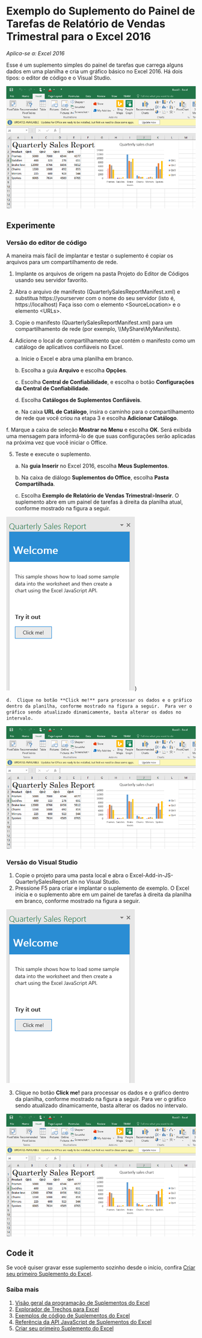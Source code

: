 # <a name="quarterly-sales-report-task-pane-add-in-sample-for-excel-2016"></a>Exemplo do Suplemento do Painel de Tarefas de Relatório de Vendas Trimestral para o Excel 2016

_Aplica-se a: Excel 2016_

Esse é um suplemento simples do painel de tarefas que carrega alguns dados em uma planilha e cria um gráfico básico no Excel 2016. Há dois tipos: o editor de código e o Visual Studio.

![Exemplo de Relatório de Vendas Trimestral](../Images/QuarterlySalesReport_report.PNG)

## <a name="try-it-out"></a>Experimente
### <a name="code-editor-version"></a>Versão do editor de código

A maneira mais fácil de implantar e testar o suplemento é copiar os arquivos para um compartilhamento de rede.

1.  Implante os arquivos de origem na pasta Projeto do Editor de Códigos usando seu servidor favorito.
2.  Abra o arquivo de manifesto (QuarterlySalesReportManifest.xml) e substitua https://yourserver com o nome do seu servidor (isto é, https://localhost) Faça isso com o elemento \<SourceLocation\> e o elemento \<URLs\>.
3.  Copie o manifesto (QuarterlySalesReportManifest.xml) para um compartilhamento de rede (por exemplo, \\\MyShare\MyManifests).
4.  Adicione o local de compartilhamento que contém o manifesto como um catálogo de aplicativos confiáveis no Excel.

    a.  Inicie o Excel e abra uma planilha em branco.

    b.  Escolha a guia **Arquivo** e escolha **Opções**.

    c.  Escolha **Central de Confiabilidade**, e escolha o botão **Configurações da Central de Confiabilidade**.

    d.  Escolha **Catálogos de Suplementos Confiáveis**.

    e.  Na caixa **URL de Catálogo**, insira o caminho para o compartilhamento de rede que você criou na etapa 3 e escolha **Adicionar Catálogo**.

   f.  Marque a caixa de seleção **Mostrar no Menu** e escolha **OK**. Será exibida uma mensagem para informá-lo de que suas configurações serão aplicadas na próxima vez que você iniciar o Office.

5.  Teste e execute o suplemento.

    a.  Na **guia Inserir** no Excel 2016, escolha **Meus Suplementos**.

    b.  Na caixa de diálogo **Suplementos do Office**, escolha **Pasta Compartilhada**.

    c.  Escolha **Exemplo de Relatório de Vendas Trimestral**>**Inserir**. O suplemento abre em um painel de tarefas à direita da planilha atual, conforme mostrado na figura a seguir.

  ![Exemplo de Relatório de Vendas Trimestral](../Images/QuarterlySalesReport_taskpane.PNG))

    d.  Clique no botão **Click me!** para processar os dados e o gráfico dentro da planilha, conforme mostrado na figura a seguir.  Para ver o gráfico sendo atualizado dinamicamente, basta alterar os dados no intervalo.

  ![Exemplo de Relatório de Vendas Trimestral](../Images/QuarterlySalesReport_report.PNG)

### <a name="visual-studio-version"></a>Versão do Visual Studio
1.  Copie o projeto para uma pasta local e abra o Excel-Add-in-JS-QuarterlySalesReport.sln no Visual Studio.
2.  Pressione F5 para criar e implantar o suplemento de exemplo. O Excel inicia e o suplemento abre em um painel de tarefas à direita da planilha em branco, conforme mostrado na figura a seguir.

  ![Exemplo de Relatório de Vendas Trimestral](../Images/QuarterlySalesReport_taskpane.PNG)

3. Clique no botão **Click me!** para processar os dados e o gráfico dentro da planilha, conforme mostrado na figura a seguir.  Para ver o gráfico sendo atualizado dinamicamente, basta alterar os dados no intervalo.

  ![Exemplo de Relatório de Vendas Trimestral](../Images/QuarterlySalesReport_report.PNG)

## <a name="code-it"></a>Code it

Se você quiser gravar esse suplemento sozinho desde o início, confira [Criar seu primeiro Suplemento do Excel](https://github.com/OfficeDev/office-js-docs/blob/master/excel/build-your-first-excel-add-in.md).


### <a name="learn-more"></a>Saiba mais


1.  [Visão geral da programação de Suplementos do Excel](https://github.com/OfficeDev/office-js-docs/blob/master/excel/excel-add-ins-programming-overview.md)
2.  [Explorador de Trechos para Excel](http://officesnippetexplorer.azurewebsites.net/#/snippets/excel)
3.  [Exemplos de código de Suplementos do Excel](https://github.com/OfficeDev/office-js-docs/blob/master/excel/excel-add-ins-code-samples.md)
4.  [Referência da API JavaScript de Suplementos do Excel](https://github.com/OfficeDev/office-js-docs/blob/master/excel/excel-add-ins-javascript-reference.md)
5.  [Criar seu primeiro Suplemento do Excel](https://github.com/OfficeDev/office-js-docs/blob/master/excel/build-your-first-excel-add-in.md)